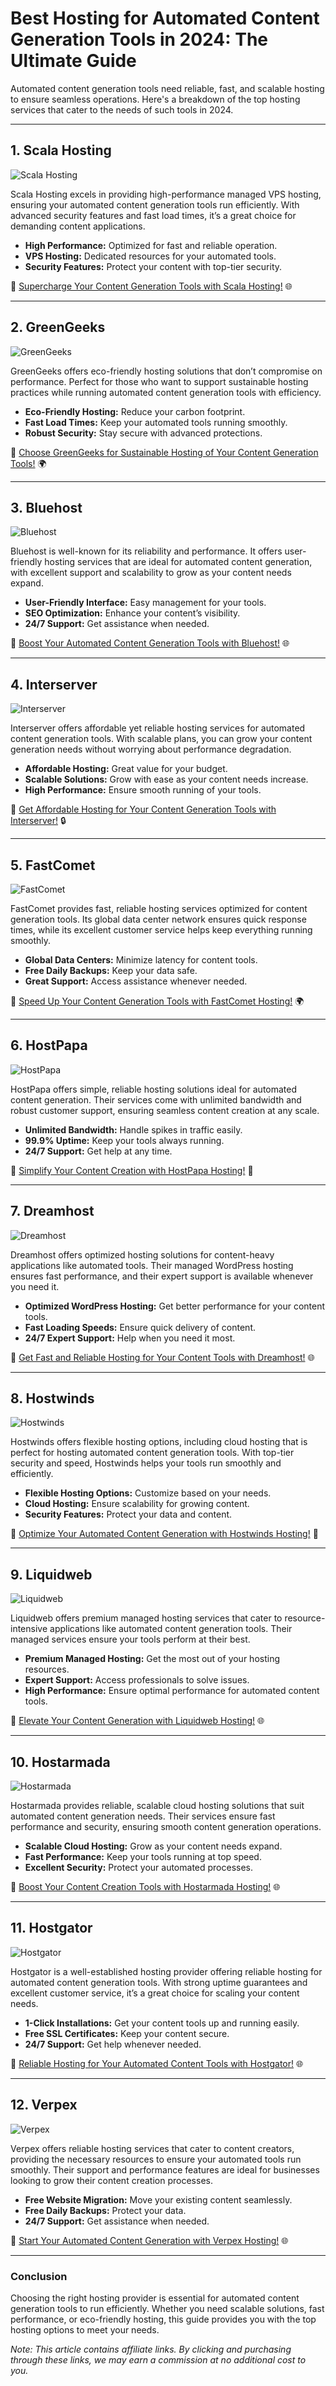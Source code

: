 # Best Hosting for Automated Content Generation Tools in 2024: The Ultimate Guide

Automated content generation tools need reliable, fast, and scalable hosting to ensure seamless operations. Here's a breakdown of the top hosting services that cater to the needs of such tools in 2024.

---

## 1. Scala Hosting

![Scala Hosting](https://i.imgur.com/uJ5JIK3.png "Scala Web Hosting")

Scala Hosting excels in providing high-performance managed VPS hosting, ensuring your automated content generation tools run efficiently. With advanced security features and fast load times, it’s a great choice for demanding content applications.

- **High Performance:** Optimized for fast and reliable operation.
- **VPS Hosting:** Dedicated resources for your automated tools.
- **Security Features:** Protect your content with top-tier security.

🚀 [Supercharge Your Content Generation Tools with Scala Hosting!](https://snipitx.com/scala-jy) 🌐

---

## 2. GreenGeeks

![GreenGeeks](https://i.imgur.com/eEwuntu.jpg "GreenGeeks Hosting")

GreenGeeks offers eco-friendly hosting solutions that don’t compromise on performance. Perfect for those who want to support sustainable hosting practices while running automated content generation tools with efficiency.

- **Eco-Friendly Hosting:** Reduce your carbon footprint.
- **Fast Load Times:** Keep your automated tools running smoothly.
- **Robust Security:** Stay secure with advanced protections.

🌱 [Choose GreenGeeks for Sustainable Hosting of Your Content Generation Tools!](https://snipitx.com/greengeeks-jy) 🌍

---

## 3. Bluehost

![Bluehost](https://i.imgur.com/PasFF9E.jpeg "Bluehost Hosting")

Bluehost is well-known for its reliability and performance. It offers user-friendly hosting services that are ideal for automated content generation, with excellent support and scalability to grow as your content needs expand.

- **User-Friendly Interface:** Easy management for your tools.
- **SEO Optimization:** Enhance your content’s visibility.
- **24/7 Support:** Get assistance when needed.

🚀 [Boost Your Automated Content Generation Tools with Bluehost!](https://snipitx.com/bluehost-jy) 🌐

---

## 4. Interserver

![Interserver](https://i.imgur.com/OM5dOEW.jpeg "Interserver Hosting")

Interserver offers affordable yet reliable hosting services for automated content generation tools. With scalable plans, you can grow your content generation needs without worrying about performance degradation.

- **Affordable Hosting:** Great value for your budget.
- **Scalable Solutions:** Grow with ease as your content needs increase.
- **High Performance:** Ensure smooth running of your tools.

💸 [Get Affordable Hosting for Your Content Generation Tools with Interserver!](https://snipitx.com/interserver-jy) 🔒

---

## 5. FastComet

![FastComet](https://i.imgur.com/7qgXuWp.png "FastComet Hosting")

FastComet provides fast, reliable hosting services optimized for content generation tools. Its global data center network ensures quick response times, while its excellent customer service helps keep everything running smoothly.

- **Global Data Centers:** Minimize latency for content tools.
- **Free Daily Backups:** Keep your data safe.
- **Great Support:** Access assistance whenever needed.

🚀 [Speed Up Your Content Generation Tools with FastComet Hosting!](https://snipitx.com/fastcomet-jy) 🌍

---

## 6. HostPapa

![HostPapa](https://i.imgur.com/ouDTkvl.jpeg "HostPapa Hosting")

HostPapa offers simple, reliable hosting solutions ideal for automated content generation. Their services come with unlimited bandwidth and robust customer support, ensuring seamless content creation at any scale.

- **Unlimited Bandwidth:** Handle spikes in traffic easily.
- **99.9% Uptime:** Keep your tools always running.
- **24/7 Support:** Get help at any time.

🌟 [Simplify Your Content Creation with HostPapa Hosting!](https://snipitx.com/hostpapa-jy) 🚀

---

## 7. Dreamhost

![Dreamhost](https://i.imgur.com/rXIg8ip.jpeg "Dreamhost Hosting")

Dreamhost offers optimized hosting solutions for content-heavy applications like automated tools. Their managed WordPress hosting ensures fast performance, and their expert support is available whenever you need it.

- **Optimized WordPress Hosting:** Get better performance for your content tools.
- **Fast Loading Speeds:** Ensure quick delivery of content.
- **24/7 Expert Support:** Help when you need it most.

🚀 [Get Fast and Reliable Hosting for Your Content Tools with Dreamhost!](https://snipitx.com/dreamhost-jy) 🌐

---

## 8. Hostwinds

![Hostwinds](https://i.imgur.com/53aSNXx.jpeg "Hostwinds Hosting")

Hostwinds offers flexible hosting options, including cloud hosting that is perfect for hosting automated content generation tools. With top-tier security and speed, Hostwinds helps your tools run smoothly and efficiently.

- **Flexible Hosting Options:** Customize based on your needs.
- **Cloud Hosting:** Ensure scalability for growing content.
- **Security Features:** Protect your data and content.

🌟 [Optimize Your Automated Content Generation with Hostwinds Hosting!](https://snipitx.com/hostwinds-jy) 🚀

---

## 9. Liquidweb

![Liquidweb](https://i.imgur.com/4IvT9SC.jpeg "Liquidweb Hosting")

Liquidweb offers premium managed hosting services that cater to resource-intensive applications like automated content generation tools. Their managed services ensure your tools perform at their best.

- **Premium Managed Hosting:** Get the most out of your hosting resources.
- **Expert Support:** Access professionals to solve issues.
- **High Performance:** Ensure optimal performance for automated content tools.

🚀 [Elevate Your Content Generation with Liquidweb Hosting!](https://snipitx.com/liquidweb-jy) 🌐

---

## 10. Hostarmada

![Hostarmada](https://i.imgur.com/KFbdf3o.jpeg "Hostarmada Hosting")

Hostarmada provides reliable, scalable cloud hosting solutions that suit automated content generation needs. Their services ensure fast performance and security, ensuring smooth content generation operations.

- **Scalable Cloud Hosting:** Grow as your content needs expand.
- **Fast Performance:** Keep your tools running at top speed.
- **Excellent Security:** Protect your automated processes.

🚀 [Boost Your Content Creation Tools with Hostarmada Hosting!](https://snipitx.com/hostarmada-jy) 🌐

---

## 11. Hostgator

![Hostgator](https://i.imgur.com/BcVkH57.jpeg "Hostgator Hosting")

Hostgator is a well-established hosting provider offering reliable hosting for automated content generation tools. With strong uptime guarantees and excellent customer service, it’s a great choice for scaling your content needs.

- **1-Click Installations:** Get your content tools up and running easily.
- **Free SSL Certificates:** Keep your content secure.
- **24/7 Support:** Get help whenever needed.

🌟 [Reliable Hosting for Your Automated Content Tools with Hostgator!](https://snipitx.com/hostgator-jy) 🌐

---

## 12. Verpex

![Verpex](https://i.imgur.com/6x5LhiS.jpeg "Verpex Hosting")

Verpex offers reliable hosting services that cater to content creators, providing the necessary resources to ensure your automated tools run smoothly. Their support and performance features are ideal for businesses looking to grow their content creation processes.

- **Free Website Migration:** Move your existing content seamlessly.
- **Free Daily Backups:** Protect your data.
- **24/7 Support:** Get assistance when needed.

🚀 [Start Your Automated Content Generation with Verpex Hosting!](https://snipitx.com/verpex-jy) 🌐

---

### Conclusion

Choosing the right hosting provider is essential for automated content generation tools to run efficiently. Whether you need scalable solutions, fast performance, or eco-friendly hosting, this guide provides you with the top hosting options to meet your needs.

*Note: This article contains affiliate links. By clicking and purchasing through these links, we may earn a commission at no additional cost to you.*
